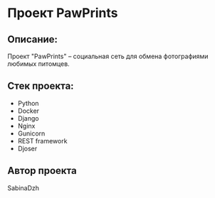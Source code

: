 # Проект PawPrints

## Описание:
Проект "PawPrints" – социальная сеть для обмена фотографиями любимых питомцев.

## Стек проекта:
- Python 
- Docker 
- Django 
- Nginx 
- Gunicorn
- REST framework
- Djoser


## Автор проекта 
SabinaDzh
